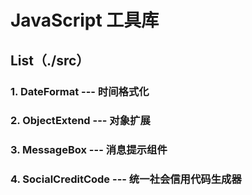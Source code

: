 # JavaScript 工具库

## List（./src）

### 1. DateFormat --- 时间格式化

### 2. ObjectExtend --- 对象扩展

### 3. MessageBox --- 消息提示组件

### 4. SocialCreditCode --- 统一社会信用代码生成器

